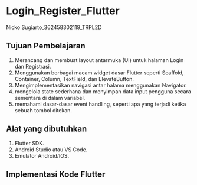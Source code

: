 # Login_Register_Flutter

Nicko Sugiarto_362458302119_TRPL2D
## Tujuan Pembelajaran
1. Merancang dan membuat layout antarmuka (UI) untuk halaman Login dan Registrasi.
2. Menggunakan berbagai macam widget dasar Flutter seperti Scaffold, Container, Column, TextField, dan ElevateButton.
3. Mengimplementasikan navigasi antar halama menggunakan Navigator.
4. mengelola state sederhana dan menyimpan data input pengguna secara sementara di dalam variabel.
5. memahami dasar-dasar event handling, seperti apa yang terjadi ketika sebuah tombol ditekan.

## Alat yang dibutuhkan
1. Flutter SDK.
2. Android Studio atau VS Code.
3. Emulator Android/IOS.

## Implementasi Kode Flutter
